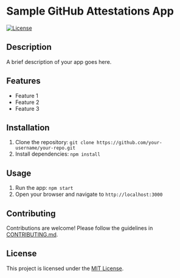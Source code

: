 # Sample GitHub Attestations App

[![License](https://img.shields.io/badge/license-MIT-blue.svg)](LICENSE)

## Description

A brief description of your app goes here.

## Features

- Feature 1
- Feature 2
- Feature 3

## Installation

1. Clone the repository: `git clone https://github.com/your-username/your-repo.git`
2. Install dependencies: `npm install`

## Usage

1. Run the app: `npm start`
2. Open your browser and navigate to `http://localhost:3000`

## Contributing

Contributions are welcome! Please follow the guidelines in [CONTRIBUTING.md](CONTRIBUTING.md).

## License

This project is licensed under the [MIT License](LICENSE).